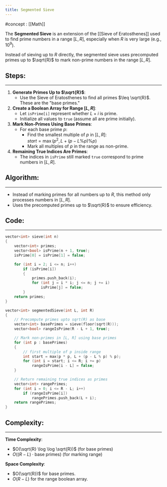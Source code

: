 ```yaml
---
title: Segmented Sieve
---
```


#concept : [[Math]]

The **Segmented Sieve** is an extension of the [[Sieve of Eratosthenes]] used to find prime numbers in a range $[L, R]$, especially when $R$ is very large (e.g., $10^9$).

Instead of sieving up to $R$ directly, the segmented sieve uses precomputed primes up to $\sqrt{R}$ to mark non-prime numbers in the range $[L, R]$.

## Steps:

---

1. **Generate Primes Up to $\sqrt{R}$**:
   - Use the Sieve of Eratosthenes to find all primes $\leq \sqrt{R}$. These are the "base primes."
2. **Create a Boolean Array for Range $[L, R]$**:
   - Let `isPrime[i]` represent whether $L + i$ is prime.
   - Initialize all values to `true` (assume all are prime initially).
3. **Mark Non-Primes Using Base Primes**:
   - For each base prime $p$:
     - Find the smallest multiple of $p$ in $[L, R]$:  
       $start = \max(p^2, L + (p - L \% p) \% p)$
     - Mark all multiples of $p$ in the range as non-prime.
4. **Remaining True Indices Are Primes**:
   - The indices in `isPrime` still marked `true` correspond to prime numbers in $[L, R]$.

## Algorithm:

---

- Instead of marking primes for all numbers up to $R$, this method only processes numbers in $[L, R]$.
- Uses the precomputed primes up to $\sqrt{R}$ to ensure efficiency.

## Code:

---

```cpp
vector<int> sieve(int n)
{
    vector<int> primes;
    vector<bool> isPrime(n + 1, true);
    isPrime[0] = isPrime[1] = false;

    for (int i = 2; i <= n; i++)
        if (isPrime[i])
        {
            primes.push_back(i);
            for (int j = i * i; j <= n; j += i)
                isPrime[j] = false;
        }
    return primes;
}

vector<int> segmentedSieve(int L, int R)
{
	// Precompute primes upto sqrt(R) as base
    vector<int> basePrimes = sieve(floor(sqrt(R)));
    vector<bool> rangeIsPrime(R - L + 1, true);

    // Mark non-primes in [L, R] using base primes
    for (int p : basePrimes)
    {
        // first multiple of p inside range
        int start = max(p * p, L + (p - L % p) % p);
        for (int i = start; i <= R; i += p)
            rangeIsPrime[i - L] = false;
    }

	// Return remaining true indices as primes
    vector<int> rangePrimes;
    for (int i = 0; i <= R - L; i++)
        if (rangeIsPrime[i])
            rangePrimes.push_back(L + i);
    return rangePrimes;
}
```

## Complexity:

---

**Time Complexity**:

- $O(\sqrt{R} \log \log \sqrt{R})$ (for base primes)
- $O((R - L) \cdot \text{base primes})$ (for marking range)

**Space Complexity**:

- $O(\sqrt{R})$ for base primes.
- $O(R - L)$ for the range boolean array.
